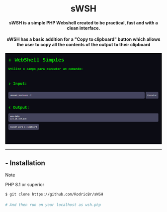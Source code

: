<h1 align="center">sWSH</h2>

<h4 align="center"><strong>sWSH is a simple PHP Webshell created to be practical, fast and with a clean interface.</strong></h4>
<h4 align="center"><strong>sWSH has a basic addition for a "Copy to clipboard" button which allows the user to copy all the contents of the output to their clipboard</strong></h4>

<p align="center">
  <img border="0" src="./.img/wsh-exp.png" alt="Example">
</p>

<hr>

## - Installation
> [!NOTE]
>
> PHP 8.1 or superior
```bash
$ git clone https://github.com/RodricBr/sWSH

# And then run on your localhost as wsh.php
```

<br>
